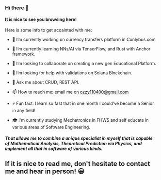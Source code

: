 ### Hi there 👋
#### It is nice to see you browsing here!

Here is some info to get acqainted with me:

- 🔭 I’m currently working on currency transfers platform in Conlybus.com
- 🌱 I’m currently learning NNs/AI via TensorFlow, and Rust with Anchor framework.
- 👯 I’m looking to collaborate on creating a new gen Educational Platform.
- 🤔 I’m looking for help with validations on Solana Blockchain.
- 💬 Ask me about CRUD, REST API.
- 📫 How to reach me: email me on ozzy110400@gmail.com
- ⚡ Fun fact: I learn so fast that in one month I could've become a Senior in any field!


- 🎓 I'm currently studying Mechatronics in FHWS and self educate in various areas of Software Engineering.
##### That allows me to combine a unique specialist in myself that is capable of Mathematical Analysis, Theoretical Prediction via Physics, and implement all that in software of various kinds.

## If it is nice to read me, don't hesitate to contact me and hear in person! 😃
